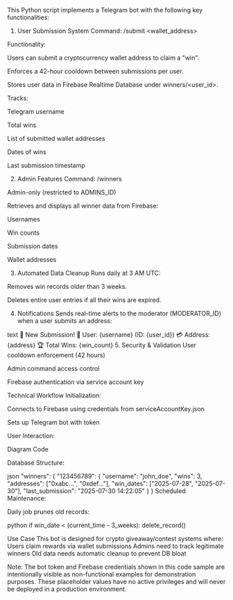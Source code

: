 This Python script implements a Telegram bot with the following key functionalities:

1. User Submission System
Command: /submit <wallet_address>

Functionality:

Users can submit a cryptocurrency wallet address to claim a "win".

Enforces a 42-hour cooldown between submissions per user.

Stores user data in Firebase Realtime Database under winners/<user_id>.

Tracks:

Telegram username

Total wins

List of submitted wallet addresses

Dates of wins

Last submission timestamp

2. Admin Features
Command: /winners

Admin-only (restricted to ADMINS_ID)

Retrieves and displays all winner data from Firebase:

Usernames

Win counts

Submission dates

Wallet addresses

3. Automated Data Cleanup
Runs daily at 3 AM UTC:

Removes win records older than 3 weeks.

Deletes entire user entries if all their wins are expired.

4. Notifications
Sends real-time alerts to the moderator (MODERATOR_ID) when a user submits an address:

text
📢 New Submission!
👤 User: {username} (ID: {user_id})
💳 Address: {address}
🏆 Total Wins: {win_count}
5. Security & Validation
User cooldown enforcement (42 hours)

Admin command access control

Firebase authentication via service account key

Technical Workflow
Initialization:

Connects to Firebase using credentials from serviceAccountKey.json

Sets up Telegram bot with token

User Interaction:

Diagram
Code








Database Structure:

json
"winners": {
  "123456789": {
    "username": "john_doe",
    "wins": 3,
    "addresses": ["0xabc...", "0xdef..."],
    "win_dates": ["2025-07-28", "2025-07-30"],
    "last_submission": "2025-07-30 14:22:05"
  }
}
Scheduled Maintenance:

Daily job prunes old records:

python
if win_date < (current_time - 3_weeks):
    delete_record()

Use Case
This bot is designed for crypto giveaway/contest systems where:
Users claim rewards via wallet submissions
Admins need to track legitimate winners
Old data needs automatic cleanup to prevent DB bloat

Note: The bot token and Firebase credentials shown in this code sample are intentionally visible as non-functional examples for demonstration purposes. These placeholder values have no active privileges and will never be deployed in a production environment.
